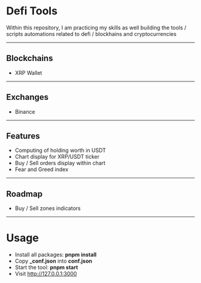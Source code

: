 # Defi Tools

Within this repository, I am practicing my skills as well building the tools / scripts automations related to defi / blockhains and cryptocurrencies

---

## Blockchains

- XRP Wallet

---

## Exchanges

- Binance

---

## Features

- Computing of holding worth in USDT
- Chart display for XRP/USDT ticker
- Buy / Sell orders display within chart
- Fear and Greed index

---

## Roadmap

- Buy / Sell zones indicators

---

# Usage

- Install all packages: **pnpm install**
- Copy **\_conf.json** into **conf.json**
- Start the tool: **pnpm start**
- Visit http://127.0.0.1:3000
